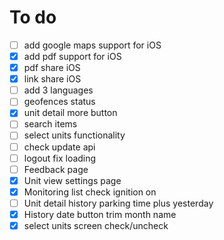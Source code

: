 # To do
- [ ] add google maps support for iOS
- [X] add pdf support for iOS
- [X] pdf share iOS
- [X] link share iOS
- [ ] add 3 languages 
- [ ] geofences status
- [X] unit detail more button
- [ ] search items
- [ ] select units functionality
- [ ] check update api
- [ ] logout fix loading
- [ ] Feedback page
- [X] Unit view settings page
- [X] Monitoring list check ignition on
- [ ] Unit detail history parking time plus yesterday
- [X] History date button trim month name
- [X] select units screen check/uncheck
